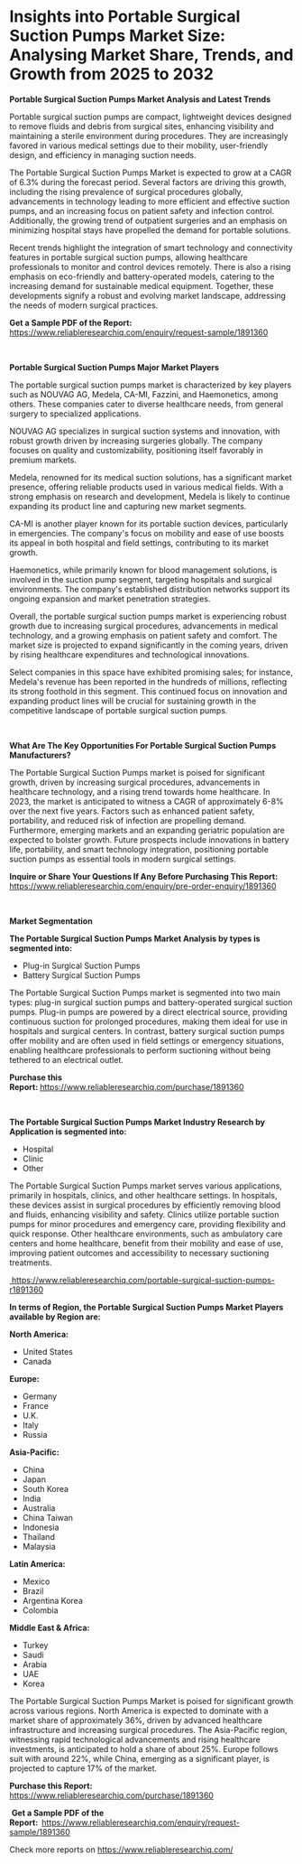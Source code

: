 <p><h1>Insights into Portable Surgical Suction Pumps Market Size: Analysing Market Share, Trends, and Growth from 2025 to 2032</h1></p><p><strong>Portable Surgical Suction Pumps Market Analysis and Latest Trends</strong></p>
<p><p>Portable surgical suction pumps are compact, lightweight devices designed to remove fluids and debris from surgical sites, enhancing visibility and maintaining a sterile environment during procedures. They are increasingly favored in various medical settings due to their mobility, user-friendly design, and efficiency in managing suction needs.</p><p>The Portable Surgical Suction Pumps Market is expected to grow at a CAGR of 6.3% during the forecast period. Several factors are driving this growth, including the rising prevalence of surgical procedures globally, advancements in technology leading to more efficient and effective suction pumps, and an increasing focus on patient safety and infection control. Additionally, the growing trend of outpatient surgeries and an emphasis on minimizing hospital stays have propelled the demand for portable solutions.</p><p>Recent trends highlight the integration of smart technology and connectivity features in portable surgical suction pumps, allowing healthcare professionals to monitor and control devices remotely. There is also a rising emphasis on eco-friendly and battery-operated models, catering to the increasing demand for sustainable medical equipment. Together, these developments signify a robust and evolving market landscape, addressing the needs of modern surgical practices.</p></p>
<p><strong>Get a Sample PDF of the Report:&nbsp;</strong> <a href="https://www.reliableresearchiq.com/enquiry/request-sample/1891360?utm_campaign=1870&utm_medium=2&utm_source=Github&utm_content=ia&utm_term=14012025&utm_id=portable-surgical-suction-pumps">https://www.reliableresearchiq.com/enquiry/request-sample/1891360</a></p>
<p>&nbsp;</p>
<p><strong>Portable Surgical Suction Pumps Major Market Players</strong></p>
<p><p>The portable surgical suction pumps market is characterized by key players such as NOUVAG AG, Medela, CA-MI, Fazzini, and Haemonetics, among others. These companies cater to diverse healthcare needs, from general surgery to specialized applications.</p><p>NOUVAG AG specializes in surgical suction systems and innovation, with robust growth driven by increasing surgeries globally. The company focuses on quality and customizability, positioning itself favorably in premium markets.</p><p>Medela, renowned for its medical suction solutions, has a significant market presence, offering reliable products used in various medical fields. With a strong emphasis on research and development, Medela is likely to continue expanding its product line and capturing new market segments.</p><p>CA-MI is another player known for its portable suction devices, particularly in emergencies. The company's focus on mobility and ease of use boosts its appeal in both hospital and field settings, contributing to its market growth.</p><p>Haemonetics, while primarily known for blood management solutions, is involved in the suction pump segment, targeting hospitals and surgical environments. The company's established distribution networks support its ongoing expansion and market penetration strategies.</p><p>Overall, the portable surgical suction pumps market is experiencing robust growth due to increasing surgical procedures, advancements in medical technology, and a growing emphasis on patient safety and comfort. The market size is projected to expand significantly in the coming years, driven by rising healthcare expenditures and technological innovations.</p><p>Select companies in this space have exhibited promising sales; for instance, Medela's revenue has been reported in the hundreds of millions, reflecting its strong foothold in this segment. This continued focus on innovation and expanding product lines will be crucial for sustaining growth in the competitive landscape of portable surgical suction pumps.</p></p>
<p>&nbsp;</p>
<p><strong>What Are The Key Opportunities For Portable Surgical Suction Pumps Manufacturers?</strong></p>
<p><p>The Portable Surgical Suction Pumps market is poised for significant growth, driven by increasing surgical procedures, advancements in healthcare technology, and a rising trend towards home healthcare. In 2023, the market is anticipated to witness a CAGR of approximately 6-8% over the next five years. Factors such as enhanced patient safety, portability, and reduced risk of infection are propelling demand. Furthermore, emerging markets and an expanding geriatric population are expected to bolster growth. Future prospects include innovations in battery life, portability, and smart technology integration, positioning portable suction pumps as essential tools in modern surgical settings.</p></p>
<p><strong>Inquire or Share Your Questions If Any Before Purchasing This Report:</strong> <a href="https://www.reliableresearchiq.com/enquiry/pre-order-enquiry/1891360?utm_campaign=1870&utm_medium=2&utm_source=Github&utm_content=ia&utm_term=14012025&utm_id=portable-surgical-suction-pumps">https://www.reliableresearchiq.com/enquiry/pre-order-enquiry/1891360</a></p>
<p>&nbsp;</p>
<p><strong>Market Segmentation</strong></p>
<p><strong>The Portable Surgical Suction Pumps Market Analysis by types is segmented into:</strong></p>
<p><ul><li>Plug-in Surgical Suction Pumps</li><li>Battery Surgical Suction Pumps</li></ul></p>
<p><p>The Portable Surgical Suction Pumps market is segmented into two main types: plug-in surgical suction pumps and battery-operated surgical suction pumps. Plug-in pumps are powered by a direct electrical source, providing continuous suction for prolonged procedures, making them ideal for use in hospitals and surgical centers. In contrast, battery surgical suction pumps offer mobility and are often used in field settings or emergency situations, enabling healthcare professionals to perform suctioning without being tethered to an electrical outlet.</p></p>
<p><strong>Purchase this Report:&nbsp;</strong><a href="https://www.reliableresearchiq.com/purchase/1891360?utm_campaign=1870&utm_medium=2&utm_source=Github&utm_content=ia&utm_term=14012025&utm_id=portable-surgical-suction-pumps">https://www.reliableresearchiq.com/purchase/1891360</a></p>
<p>&nbsp;</p>
<p><strong>The Portable Surgical Suction Pumps Market Industry Research by Application is segmented into:</strong></p>
<p><ul><li>Hospital</li><li>Clinic</li><li>Other</li></ul></p>
<p><p>The Portable Surgical Suction Pumps market serves various applications, primarily in hospitals, clinics, and other healthcare settings. In hospitals, these devices assist in surgical procedures by efficiently removing blood and fluids, enhancing visibility and safety. Clinics utilize portable suction pumps for minor procedures and emergency care, providing flexibility and quick response. Other healthcare environments, such as ambulatory care centers and home healthcare, benefit from their mobility and ease of use, improving patient outcomes and accessibility to necessary suctioning treatments.</p></p>
<p><a href="https://www.reliableresearchiq.com/portable-surgical-suction-pumps-r1891360?utm_campaign=1870&utm_medium=2&utm_source=Github&utm_content=ia&utm_term=14012025&utm_id=portable-surgical-suction-pumps">&nbsp;https://www.reliableresearchiq.com/portable-surgical-suction-pumps-r1891360</a></p>
<p><strong>In terms of Region, the Portable Surgical Suction Pumps Market Players available by Region are:</strong></p>
<p>
    <p> <strong> North America: </strong>
        <ul>
            <li>United States</li>
            <li>Canada</li>
        </ul>
        </p> 
    <p> <strong> Europe: </strong>
        <ul>
            <li>Germany</li>
            <li>France</li>
            <li>U.K.</li>
            <li>Italy</li>
            <li>Russia</li>
        </ul>
        </p> 
    <p> <strong> Asia-Pacific: </strong>
        <ul>
            <li>China</li>
            <li>Japan</li>
            <li>South Korea</li>
            <li>India</li>
            <li>Australia</li>
            <li>China Taiwan</li>
            <li>Indonesia</li>
            <li>Thailand</li>
            <li>Malaysia</li>
        </ul>
        </p> 
    <p> <strong> Latin America: </strong>
        <ul>
            <li>Mexico</li>
            <li>Brazil</li>
            <li>Argentina Korea</li>
            <li>Colombia</li>
        </ul>
        </p> 
    <p> <strong> Middle East & Africa: </strong>
        <ul>
            <li>Turkey</li>
            <li>Saudi</li>
            <li>Arabia</li>
            <li>UAE</li>
            <li>Korea</li>
        </ul>
    </p>
    </p>
<p><p>The Portable Surgical Suction Pumps Market is poised for significant growth across various regions. North America is expected to dominate with a market share of approximately 36%, driven by advanced healthcare infrastructure and increasing surgical procedures. The Asia-Pacific region, witnessing rapid technological advancements and rising healthcare investments, is anticipated to hold a share of about 25%. Europe follows suit with around 22%, while China, emerging as a significant player, is projected to capture 17% of the market.</p></p>
<p><strong>Purchase this Report: </strong><a href="https://www.reliableresearchiq.com/purchase/1891360?utm_campaign=1870&utm_medium=2&utm_source=Github&utm_content=ia&utm_term=14012025&utm_id=portable-surgical-suction-pumps">https://www.reliableresearchiq.com/purchase/1891360</a></p>
<p>&nbsp;<strong>Get a Sample PDF of the Report:&nbsp;&nbsp;</strong><a href="https://www.reliableresearchiq.com/enquiry/request-sample/1891360?utm_campaign=1870&utm_medium=2&utm_source=Github&utm_content=ia&utm_term=14012025&utm_id=portable-surgical-suction-pumps">https://www.reliableresearchiq.com/enquiry/request-sample/1891360</a></p>
<p><strong></strong></p>
<p>Check more reports on <a href="https://www.reliableresearchiq.com/?utm_campaign=1870&utm_medium=2&utm_source=Github&utm_content=ia&utm_term=14012025&utm_id=portable-surgical-suction-pumps">https://www.reliableresearchiq.com/</a></p>